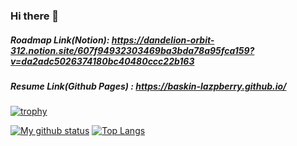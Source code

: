 ### Hi there 👋

##### Roadmap Link(Notion): https://dandelion-orbit-312.notion.site/607f94932303469ba3bda78a95fca159?v=da2adc5026374180bc40480ccc22b163
##### Resume Link(Github Pages) : https://baskin-lazpberry.github.io/
[![trophy](https://github-profile-trophy.vercel.app/?username=Baskin-Lazpberry&theme=chalk&row=2&column=4)](https://github.com/ryo-ma/github-profile-trophy)


[![My github status](https://github-readme-stats.vercel.app/api?username=Baskin-Lazpberry&show_icons=true&hide_border=true)](https://github.com/Baskin-Lazpberry)
[![Top Langs](https://github-readme-stats.vercel.app/api/top-langs/?username=Baskin-Lazpberry&hide_border=true&layout=compact)](https://github.com/Baskin-Lazpberry)
<!--
**Baskin-Lazpberry/Baskin-Lazpberry** is a ✨ _special_ ✨ repository because its `README.md` (this file) appears on your GitHub profile.

Here are some ideas to get you started:

- 🔭 I’m currently working on ...
- 🌱 I’m currently learning ...
- 👯 I’m looking to collaborate on ...
- 🤔 I’m looking for help with ...
- 💬 Ask me about ...
- 📫 How to reach me: ...
- 😄 Pronouns: ...
- ⚡ Fun fact: ...
-->
